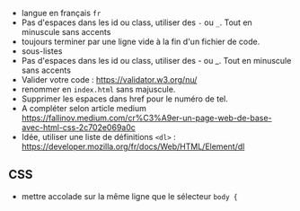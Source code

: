 * langue en français `fr`
*  Pas d'espaces dans les id ou class, utiliser des `-` ou  `_`. Tout en minuscule sans accents
* toujours terminer par une ligne vide à la fin d'un fichier de code.
* sous-listes
* Pas d'espaces dans les id ou class, utiliser des - ou _. Tout en minuscule sans accents
* Valider votre code : https://validator.w3.org/nu/
* renommer en `index.html` sans majuscule.
* Supprimer les espaces dans href pour le numéro de tel.
* A compléter selon article medium https://fallinov.medium.com/cr%C3%A9er-un-page-web-de-base-avec-html-css-2c702e069a0c
* Idée, utiliser une liste de définitions `<dl>` : https://developer.mozilla.org/fr/docs/Web/HTML/Element/dl

## CSS
* mettre accolade sur la même ligne que le sélecteur `body {`